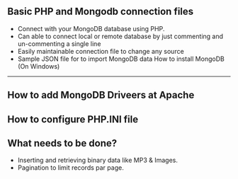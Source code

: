 Basic PHP and Mongodb connection files
--
* Connect with your MongoDB database using PHP. 
* Can able to connect local or remote database by just commenting and un-commenting a single line
* Easily maintainable connection file to change any source 
* Sample JSON file for to import MongoDB data
How to install MongoDB (On Windows)
---

How to add MongoDB Driveers at Apache
---

How to configure PHP.INI file
---

What needs to be done?
---
* Inserting and retrieving binary data like MP3 & Images.
* Pagination to limit records par page.
